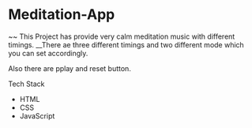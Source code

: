 # Meditation-App


~~ This Project has provide very calm meditation music with different timings.
__There ae three different timings and two different mode which you can set accordingly.

Also there are pplay and reset button.

Tech Stack
- HTML
- CSS
- JavaScript
